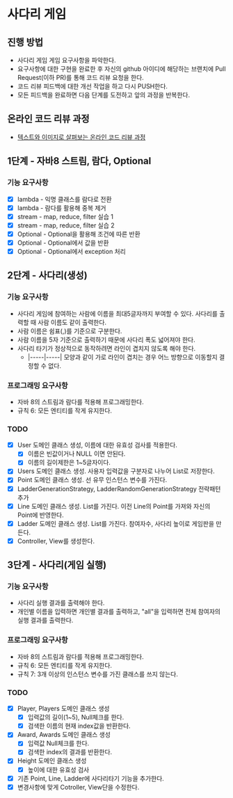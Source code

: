 # 사다리 게임
## 진행 방법
* 사다리 게임 게임 요구사항을 파악한다.
* 요구사항에 대한 구현을 완료한 후 자신의 github 아이디에 해당하는 브랜치에 Pull Request(이하 PR)를 통해 코드 리뷰 요청을 한다.
* 코드 리뷰 피드백에 대한 개선 작업을 하고 다시 PUSH한다.
* 모든 피드백을 완료하면 다음 단계를 도전하고 앞의 과정을 반복한다.

## 온라인 코드 리뷰 과정
* [텍스트와 이미지로 살펴보는 온라인 코드 리뷰 과정](https://github.com/nextstep-step/nextstep-docs/tree/master/codereview)

## 1단계 - 자바8 스트림, 람다, Optional
### 기능 요구사항
* [X] lambda - 익명 클래스를 람다로 전환
* [X] lambda - 람다를 활용해 중복 제거
* [X] stream - map, reduce, filter 실습 1
* [X] stream - map, reduce, filter 실습 2
* [X] Optional - Optional을 활용해 조건에 따른 반환
* [X] Optional - Optional에서 값을 반환
* [X] Optional - Optional에서 exception 처리

## 2단계 - 사다리(생성)
### 기능 요구사항
* 사다리 게임에 참여하는 사람에 이름을 최대5글자까지 부여할 수 있다. 사다리를 출력할 때 사람 이름도 같이 출력한다.
* 사람 이름은 쉼표(,)를 기준으로 구분한다.
* 사람 이름을 5자 기준으로 출력하기 때문에 사다리 폭도 넓어져야 한다.
* 사다리 타기가 정상적으로 동작하려면 라인이 겹치지 않도록 해야 한다.
  * |-----|-----| 모양과 같이 가로 라인이 겹치는 경우 어느 방향으로 이동할지 결정할 수 없다.

### 프로그래밍 요구사항
* 자바 8의 스트림과 람다를 적용해 프로그래밍한다.
* 규칙 6: 모든 엔티티를 작게 유지한다.

### TODO
* [X] User 도메인 클래스 생성, 이름에 대한 유효성 검사를 적용한다.
  * [X] 이름은 빈값이거나 NULL 이면 안된다.
  * [X] 이름의 길이제한은 1~5글자이다.
* [X] Users 도메인 클래스 생성. 사용자 입력값을 구분자로 나누어 List<User>로 저장한다.
* [X] Point 도메인 클래스 생성. 선 유무 인스턴스 변수를 가진다.
* [X] LadderGenerationStrategy, LadderRandomGenerationStrategy 전략패턴 추가
* [X] Line 도메인 클래스 생성. List<Point>를 가진다. 이전 Line의 Point를 가져와 자신의 Point에 반영한다.
* [X] Ladder 도메인 클래스 생성. List<Line>를 가진다. 참여자수, 사다리 높이로 게임판을 만든다.
* [X] Controller, View를 생성한다.

## 3단계 - 사다리(게임 실행)
### 기능 요구사항
* 사다리 실행 결과를 출력해야 한다.
* 개인별 이름을 입력하면 개인별 결과를 출력하고, "all"을 입력하면 전체 참여자의 실행 결과를 출력한다.

### 프로그래밍 요구사항
* 자바 8의 스트림과 람다를 적용해 프로그래밍한다.
* 규칙 6: 모든 엔티티를 작게 유지한다.
* 규칙 7: 3개 이상의 인스턴스 변수를 가진 클래스를 쓰지 않는다.

### TODO
* [X] Player, Players 도메인 클래스 생성
  * [X] 입력값의 길이(1~5), Null체크를 한다.
  * [X] 검색한 이름의 현재 index값을 반환한다.
* [X] Award, Awards 도메인 클래스 생성
  * [X] 입력값 Null체크를 한다.
  * [X] 검색한 index의 결과를 반환한다.
* [X] Height 도메인 클래스 생성
  * [X] 높이에 대한 유효성 검사 
* [X] 기존 Point, Line, Ladder에 사다리타기 기능을 추가한다.
* [X] 변경사항에 맞게 Cotroller, View단을 수정한다.
